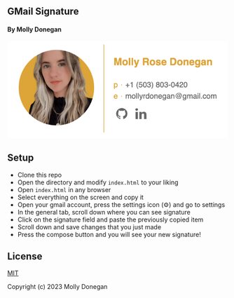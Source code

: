 ## GMail Signature

#### By Molly Donegan

![capture](/capture.png)


## Setup

- Clone this repo
- Open the directory and modify `index.html` to your liking
- Open `index.html` in any browser
- Select everything on the screen and copy it
- Open your gmail account, press the settings icon (⚙️) and go to settings 
- In the general tab, scroll down where you can see signature 
- Click on the signature field and paste the previously copied item
- Scroll down and save changes that you just made
- Press the compose button and you will see your new signature!

##  License 

[MIT](https://github.com/mdonegan91/gmail-signature/blob/main/LICENSE)

Copyright (c) 2023 Molly Donegan
